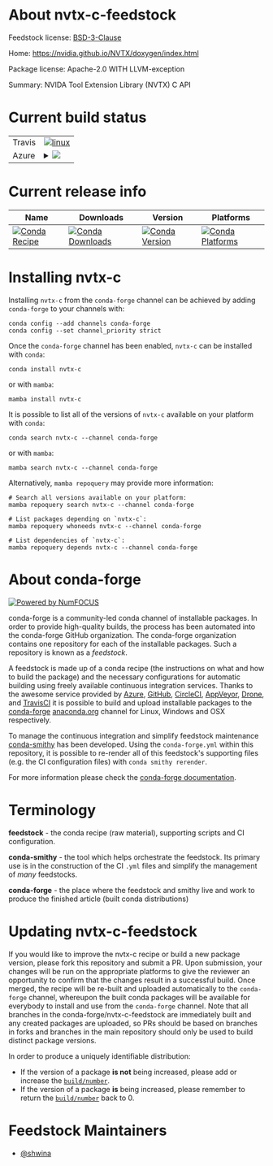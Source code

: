 About nvtx-c-feedstock
======================

Feedstock license: [BSD-3-Clause](https://github.com/conda-forge/nvtx-c-feedstock/blob/main/LICENSE.txt)

Home: https://nvidia.github.io/NVTX/doxygen/index.html

Package license: Apache-2.0 WITH LLVM-exception

Summary: NVIDA Tool Extension Library (NVTX) C API

Current build status
====================


<table><tr>
    <td>Travis</td>
    <td>
      <a href="https://app.travis-ci.com/conda-forge/nvtx-c-feedstock">
        <img alt="linux" src="https://img.shields.io/travis/com/conda-forge/nvtx-c-feedstock/main.svg?label=Linux">
      </a>
    </td>
  </tr>
    
  <tr>
    <td>Azure</td>
    <td>
      <details>
        <summary>
          <a href="https://dev.azure.com/conda-forge/feedstock-builds/_build/latest?definitionId=10798&branchName=main">
            <img src="https://dev.azure.com/conda-forge/feedstock-builds/_apis/build/status/nvtx-c-feedstock?branchName=main">
          </a>
        </summary>
        <table>
          <thead><tr><th>Variant</th><th>Status</th></tr></thead>
          <tbody><tr>
              <td>linux_64</td>
              <td>
                <a href="https://dev.azure.com/conda-forge/feedstock-builds/_build/latest?definitionId=10798&branchName=main">
                  <img src="https://dev.azure.com/conda-forge/feedstock-builds/_apis/build/status/nvtx-c-feedstock?branchName=main&jobName=linux&configuration=linux%20linux_64_" alt="variant">
                </a>
              </td>
            </tr><tr>
              <td>linux_aarch64</td>
              <td>
                <a href="https://dev.azure.com/conda-forge/feedstock-builds/_build/latest?definitionId=10798&branchName=main">
                  <img src="https://dev.azure.com/conda-forge/feedstock-builds/_apis/build/status/nvtx-c-feedstock?branchName=main&jobName=linux&configuration=linux%20linux_aarch64_" alt="variant">
                </a>
              </td>
            </tr><tr>
              <td>linux_ppc64le</td>
              <td>
                <a href="https://dev.azure.com/conda-forge/feedstock-builds/_build/latest?definitionId=10798&branchName=main">
                  <img src="https://dev.azure.com/conda-forge/feedstock-builds/_apis/build/status/nvtx-c-feedstock?branchName=main&jobName=linux&configuration=linux%20linux_ppc64le_" alt="variant">
                </a>
              </td>
            </tr><tr>
              <td>osx_64</td>
              <td>
                <a href="https://dev.azure.com/conda-forge/feedstock-builds/_build/latest?definitionId=10798&branchName=main">
                  <img src="https://dev.azure.com/conda-forge/feedstock-builds/_apis/build/status/nvtx-c-feedstock?branchName=main&jobName=osx&configuration=osx%20osx_64_" alt="variant">
                </a>
              </td>
            </tr><tr>
              <td>osx_arm64</td>
              <td>
                <a href="https://dev.azure.com/conda-forge/feedstock-builds/_build/latest?definitionId=10798&branchName=main">
                  <img src="https://dev.azure.com/conda-forge/feedstock-builds/_apis/build/status/nvtx-c-feedstock?branchName=main&jobName=osx&configuration=osx%20osx_arm64_" alt="variant">
                </a>
              </td>
            </tr><tr>
              <td>win_64</td>
              <td>
                <a href="https://dev.azure.com/conda-forge/feedstock-builds/_build/latest?definitionId=10798&branchName=main">
                  <img src="https://dev.azure.com/conda-forge/feedstock-builds/_apis/build/status/nvtx-c-feedstock?branchName=main&jobName=win&configuration=win%20win_64_" alt="variant">
                </a>
              </td>
            </tr>
          </tbody>
        </table>
      </details>
    </td>
  </tr>
</table>

Current release info
====================

| Name | Downloads | Version | Platforms |
| --- | --- | --- | --- |
| [![Conda Recipe](https://img.shields.io/badge/recipe-nvtx--c-green.svg)](https://anaconda.org/conda-forge/nvtx-c) | [![Conda Downloads](https://img.shields.io/conda/dn/conda-forge/nvtx-c.svg)](https://anaconda.org/conda-forge/nvtx-c) | [![Conda Version](https://img.shields.io/conda/vn/conda-forge/nvtx-c.svg)](https://anaconda.org/conda-forge/nvtx-c) | [![Conda Platforms](https://img.shields.io/conda/pn/conda-forge/nvtx-c.svg)](https://anaconda.org/conda-forge/nvtx-c) |

Installing nvtx-c
=================

Installing `nvtx-c` from the `conda-forge` channel can be achieved by adding `conda-forge` to your channels with:

```
conda config --add channels conda-forge
conda config --set channel_priority strict
```

Once the `conda-forge` channel has been enabled, `nvtx-c` can be installed with `conda`:

```
conda install nvtx-c
```

or with `mamba`:

```
mamba install nvtx-c
```

It is possible to list all of the versions of `nvtx-c` available on your platform with `conda`:

```
conda search nvtx-c --channel conda-forge
```

or with `mamba`:

```
mamba search nvtx-c --channel conda-forge
```

Alternatively, `mamba repoquery` may provide more information:

```
# Search all versions available on your platform:
mamba repoquery search nvtx-c --channel conda-forge

# List packages depending on `nvtx-c`:
mamba repoquery whoneeds nvtx-c --channel conda-forge

# List dependencies of `nvtx-c`:
mamba repoquery depends nvtx-c --channel conda-forge
```


About conda-forge
=================

[![Powered by
NumFOCUS](https://img.shields.io/badge/powered%20by-NumFOCUS-orange.svg?style=flat&colorA=E1523D&colorB=007D8A)](https://numfocus.org)

conda-forge is a community-led conda channel of installable packages.
In order to provide high-quality builds, the process has been automated into the
conda-forge GitHub organization. The conda-forge organization contains one repository
for each of the installable packages. Such a repository is known as a *feedstock*.

A feedstock is made up of a conda recipe (the instructions on what and how to build
the package) and the necessary configurations for automatic building using freely
available continuous integration services. Thanks to the awesome service provided by
[Azure](https://azure.microsoft.com/en-us/services/devops/), [GitHub](https://github.com/),
[CircleCI](https://circleci.com/), [AppVeyor](https://www.appveyor.com/),
[Drone](https://cloud.drone.io/welcome), and [TravisCI](https://travis-ci.com/)
it is possible to build and upload installable packages to the
[conda-forge](https://anaconda.org/conda-forge) [anaconda.org](https://anaconda.org/)
channel for Linux, Windows and OSX respectively.

To manage the continuous integration and simplify feedstock maintenance
[conda-smithy](https://github.com/conda-forge/conda-smithy) has been developed.
Using the ``conda-forge.yml`` within this repository, it is possible to re-render all of
this feedstock's supporting files (e.g. the CI configuration files) with ``conda smithy rerender``.

For more information please check the [conda-forge documentation](https://conda-forge.org/docs/).

Terminology
===========

**feedstock** - the conda recipe (raw material), supporting scripts and CI configuration.

**conda-smithy** - the tool which helps orchestrate the feedstock.
                   Its primary use is in the construction of the CI ``.yml`` files
                   and simplify the management of *many* feedstocks.

**conda-forge** - the place where the feedstock and smithy live and work to
                  produce the finished article (built conda distributions)


Updating nvtx-c-feedstock
=========================

If you would like to improve the nvtx-c recipe or build a new
package version, please fork this repository and submit a PR. Upon submission,
your changes will be run on the appropriate platforms to give the reviewer an
opportunity to confirm that the changes result in a successful build. Once
merged, the recipe will be re-built and uploaded automatically to the
`conda-forge` channel, whereupon the built conda packages will be available for
everybody to install and use from the `conda-forge` channel.
Note that all branches in the conda-forge/nvtx-c-feedstock are
immediately built and any created packages are uploaded, so PRs should be based
on branches in forks and branches in the main repository should only be used to
build distinct package versions.

In order to produce a uniquely identifiable distribution:
 * If the version of a package **is not** being increased, please add or increase
   the [``build/number``](https://docs.conda.io/projects/conda-build/en/latest/resources/define-metadata.html#build-number-and-string).
 * If the version of a package **is** being increased, please remember to return
   the [``build/number``](https://docs.conda.io/projects/conda-build/en/latest/resources/define-metadata.html#build-number-and-string)
   back to 0.

Feedstock Maintainers
=====================

* [@shwina](https://github.com/shwina/)

